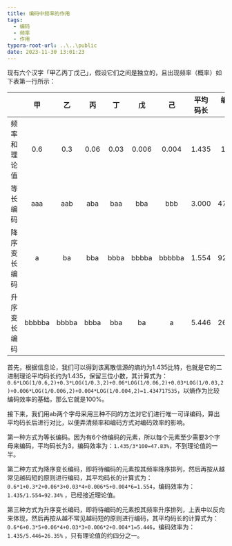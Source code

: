 ```yaml
---
title: 编码中频率的作用
tags:
  - 编码
  - 频率
  - 作用
typora-root-url: ..\..\public
date: 2023-11-30 13:01:23
---
```


现有六个汉字「甲乙丙丁戊己」，假设它们之间是独立的，且出现频率（概率）如下表第一行所示：

<!--more-->

|              |   甲   |  乙   |  丙  |  丁  |  戊   |   己   | 平均码长 | 编码效率 |
| :----------: | :----: | :---: | :--: | :--: | :---: | :----: | :------: | :------: |
| 频率和理论值 |  0.6   |  0.3  | 0.06 | 0.03 | 0.006 | 0.004  |  1.435   |   100%   |
|   等长编码   |  aaa   |  aab  | aba  | baa  |  bba  |  bbb   |  3.000   |  47.83%  |
| 降序变长编码 |   a    |  ba   | bba  | bbba | bbbba | bbbbba |  1.554   |  92.34%  |
| 升序变长编码 | bbbbba | bbbba | bbba | bba  |  ba   |   a    |  5.446   |  26.35%  |

首先，根据信息论，我们可以得到该离散信源的熵约为1.435比特，也就是它的二进制理论平均码长约为1.435，保留三位小数，其计算式为：`0.6*LOG(1/0.6,2)+0.3*LOG(1/0.3,2)+0.06*LOG(1/0.06,2)+0.03*LOG(1/0.03,2)+0.006*LOG(1/0.006,2)+0.004*LOG(1/0.004,2)=1.434717535`，以熵作为比较编码效率的基础，那么它就是100%。

接下来，我们用ab两个字母采用三种不同的方法对它们进行唯一可译编码，算出平均码长后进行对比，以便弄清频率和编码方式对编码效率的影响。

第一种方式为等长编码。因为有6个待编码的元素，所以每个元素至少需要3个字母来编码，平均码长为3，编码效率为：`1.435/3*100=47.83%`，不到理论值的一半。

第二种方式为降序变长编码，即将待编码的元素按其频率降序排列，然后再按从越常见越码短的原则进行编码，其平均码长的计算式为：`0.6*1+0.3*2+0.06*3+0.03*4+0.006*5+0.004*6=1.554`，编码效率为：`1.435/1.554=92.34%` ，已经接近理论值。

第三种方式为升序变长编码，即将待编码的元素按其频率升序排列，上表中以反向来体现，然后再按从越不常见越码短的原则进行编码，其平均码长的计算式为：`0.6*6+0.3*5+0.06*4+0.03*3+0.006*2+0.004*1=5.446`，编码效率为：`1.435/5.446=26.35%` ，只有理论值的约四分之一。











